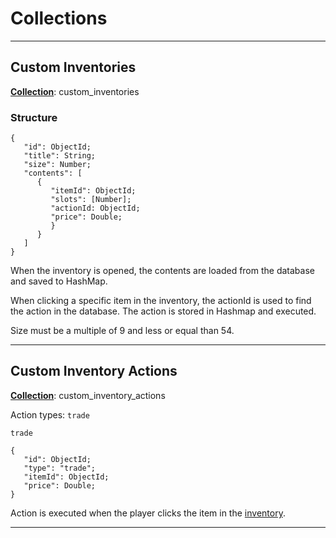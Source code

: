 # Collections

---

## Custom Inventories

<ins><b>Collection</b></ins>: custom_inventories

### Structure

```
{
   "id": ObjectId;
   "title": String;
   "size": Number;
   "contents": [
      {
         "itemId": ObjectId;
         "slots": [Number];
         "actionId: ObjectId;
         "price": Double;
         }
      }
   ]
}
```

When the inventory is opened, the contents are loaded from the database and saved to HashMap.

When clicking a specific item in the inventory, the actionId is used to find the action in the database.
The action is stored in Hashmap and executed.

Size must be a multiple of 9 and less or equal than 54.

---

## Custom Inventory Actions

<ins><b>Collection</b></ins>: custom_inventory_actions

Action types: `trade`

`trade`

```
{
   "id": ObjectId;
   "type": "trade";
   "itemId": ObjectId;
   "price": Double;
}
```

Action is executed when the player clicks the item in the [inventory](#custom-inventories).

---

